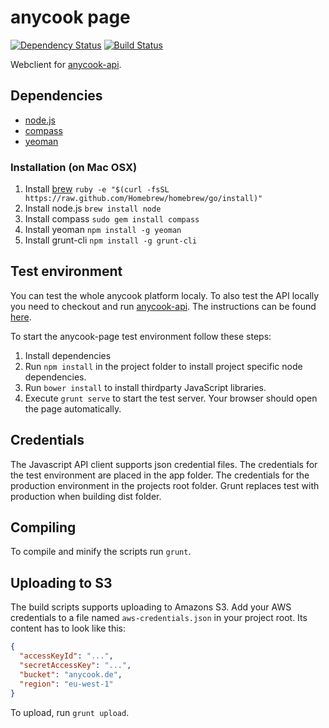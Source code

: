 anycook page
============
[![Dependency Status](https://david-dm.org/anycook/anycook-page/dev-status.png?theme=shields.io)](https://david-dm.org/anycook/anycook-page#info=devDependencies&view=table)
[![Build Status](https://jenkins.anycook.de:443/buildStatus/icon?job=anycook-page)](https://jenkins.anycook.de:443/job/anycook-page/)



Webclient for [anycook-api](https://github.com/anycook/anycook-api).

## Dependencies
- [node.js](http://nodejs.org)
- [compass](http://compass-style.org)
- [yeoman](http://yeoman.io)

### Installation (on Mac OSX)
1. Install [brew](http://brew.sh)
	```ruby -e "$(curl -fsSL https://raw.github.com/Homebrew/homebrew/go/install)"```
2. Install node.js
	```brew install node```
3. Install compass
	```sudo gem install compass```
4. Install yeoman
	```npm install -g yeoman```
5. Install grunt-cli
	```npm install -g grunt-cli```

## Test environment
You can test the whole anycook platform localy. To also test the API locally you need to checkout and run [anycook-api](https://github.com/anycook/anycook-api). The instructions can be found [here](https://github.com/anycook/anycook-api#test-environment).

To start the anycook-page test environment follow these steps:

1. Install dependencies
2. Run ```npm install``` in the project folder to install project specific node dependencies.
3. Run ```bower install``` to install thirdparty JavaScript libraries.
4. Execute ```grunt serve``` to start the test server. Your browser should open the page automatically.

## Credentials
The Javascript API client supports json credential files. The credentials for the test environment are placed in the app folder. The credentials for the production environment in the projects root folder. Grunt replaces test with production when building dist folder. 

## Compiling
To compile and minify the scripts run ```grunt```.

## Uploading to S3
The build scripts supports uploading to Amazons S3. Add your AWS credentials to a file named ```aws-credentials.json``` in your project root. Its content has to look like this: 

```json
{
  "accessKeyId": "...",
  "secretAccessKey": "...",
  "bucket": "anycook.de",
  "region": "eu-west-1"
}
```

To upload, run ```grunt upload```.


